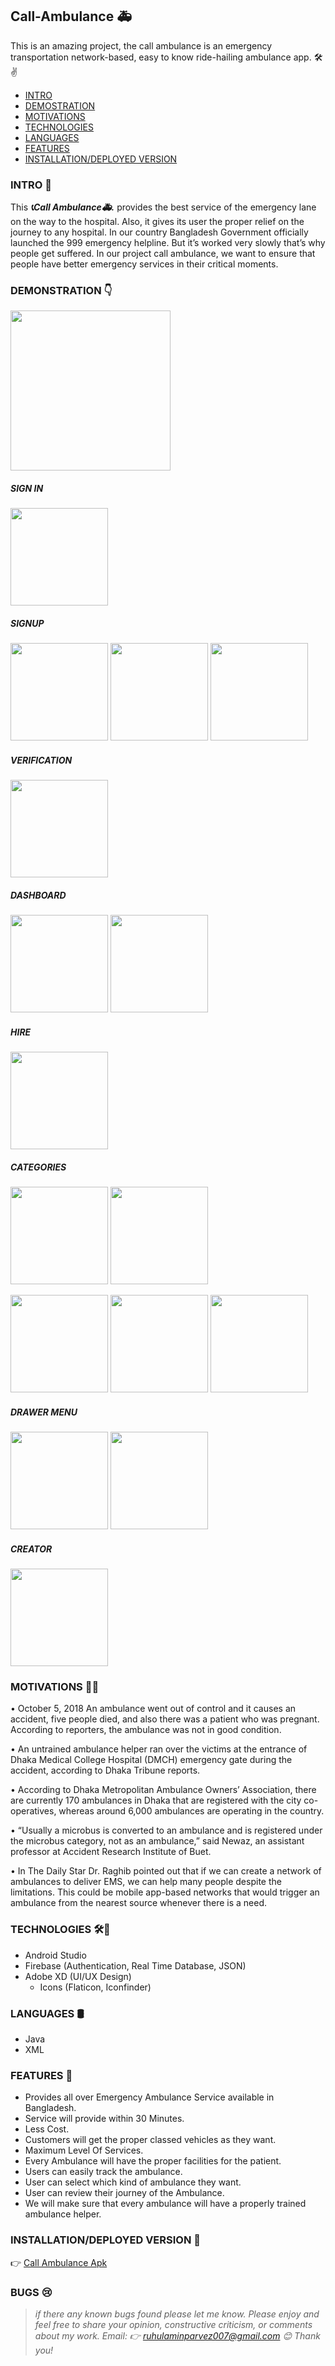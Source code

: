 ## Call-Ambulance 🚑 
This is an amazing project, the call ambulance is an emergency transportation network-based, easy to know ride-hailing ambulance app.  🛠✌

- [INTRO](#intro)
- [DEMOSTRATION](#demonstration)
- [MOTIVATIONS](#motivations)
- [TECHNOLOGIES](#technologies)
- [LANGUAGES](#languages)
- [FEATURES](#features)
- [INSTALLATION/DEPLOYED VERSION](#installation)

### INTRO 🙂

This ***📞Call Ambulance🚑.*** provides the best service of the emergency lane on the way to the hospital. Also, it gives its user the proper relief on the journey to any hospital. In our country Bangladesh Government officially launched the 999 emergency helpline. But it’s worked very slowly that’s why people get suffered. In our project call ambulance, we want to ensure that people have better emergency services in their critical moments.

### DEMONSTRATION 👇
<p align="left">
  <img width="256" src="https://github.com/Ruhul12/Call-Ambulance/blob/master/call_ambulance.gif">
</p>

##### SIGN IN
<p align="left">
  <img width="156" src="https://github.com/Ruhul12/Call-Ambulance/blob/master/Call%20Ambulance%20Different%20Designs/ScreenShots/login.png">
</p>

##### SIGNUP
<p>
  <img width="156" src="https://github.com/Ruhul12/Call-Ambulance/blob/master/Call%20Ambulance%20Different%20Designs/ScreenShots/signup.png">
  <img width="156" src="https://github.com/Ruhul12/Call-Ambulance/blob/master/Call%20Ambulance%20Different%20Designs/ScreenShots/gender.png">
  <img width="156" src="https://github.com/Ruhul12/Call-Ambulance/blob/master/Call%20Ambulance%20Different%20Designs/ScreenShots/country_code.png">
</p>

##### VERIFICATION
<p>
  <img width="156" src="https://github.com/Ruhul12/Call-Ambulance/blob/master/Call%20Ambulance%20Different%20Designs/ScreenShots/verification_code.png">
</p>

##### DASHBOARD
<p>
  <img width="156" src="https://github.com/Ruhul12/Call-Ambulance/blob/master/Call%20Ambulance%20Different%20Designs/ScreenShots/dashboard.png">
  <img width="156" src="https://github.com/Ruhul12/Call-Ambulance/blob/master/Call%20Ambulance%20Different%20Designs/ScreenShots/dashboard_two.png">
</p>

##### HIRE
<p>
  <img width="156" src="https://github.com/Ruhul12/Call-Ambulance/blob/master/Call%20Ambulance%20Different%20Designs/ScreenShots/hire.png">
</p>

##### CATEGORIES
<p>
  <img width="156" src="https://github.com/Ruhul12/Call-Ambulance/blob/master/Call%20Ambulance%20Different%20Designs/ScreenShots/categories.png">
  <img width="156" src="https://github.com/Ruhul12/Call-Ambulance/blob/master/Call%20Ambulance%20Different%20Designs/ScreenShots/categories_two.png">
</p>

<p>
  <img width="156" src="https://github.com/Ruhul12/Call-Ambulance/blob/master/Call%20Ambulance%20Different%20Designs/ScreenShots/normal.png">
  <img width="156" src="https://github.com/Ruhul12/Call-Ambulance/blob/master/Call%20Ambulance%20Different%20Designs/ScreenShots/medium.png">
  <img width="156" src="https://github.com/Ruhul12/Call-Ambulance/blob/master/Call%20Ambulance%20Different%20Designs/ScreenShots/delux.png">
</p>

##### DRAWER MENU
<p>
  <img width="156" src="https://github.com/Ruhul12/Call-Ambulance/blob/master/Call%20Ambulance%20Different%20Designs/ScreenShots/drawer_menu.png">
  <img width="156" src="https://github.com/Ruhul12/Call-Ambulance/blob/master/Call%20Ambulance%20Different%20Designs/ScreenShots/drawer_two.png">
</p>

##### CREATOR
<p>
  <img width="156" src="https://github.com/Ruhul12/Call-Ambulance/blob/master/Call%20Ambulance%20Different%20Designs/ScreenShots/creator.png">
</p>


### MOTIVATIONS 🗽🤞

•	October 5, 2018
An ambulance went out of control and it causes an accident, five people died, and also there was a patient who was pregnant. According to reporters, the ambulance was not in good condition.

•	An untrained ambulance helper ran over the victims at the entrance of Dhaka Medical College Hospital (DMCH) emergency gate during the accident, according to Dhaka Tribune reports.


•	According to Dhaka Metropolitan Ambulance Owners’ Association, there are currently 170 ambulances in Dhaka that are registered with the city co-operatives, whereas around 6,000 ambulances are operating in the country.

•	“Usually a microbus is converted to an ambulance and is registered under the microbus category, not as an ambulance,” said Newaz, an assistant professor at Accident Research Institute of Buet.

•	In The Daily Star Dr. Raghib pointed out that if we can create a network of ambulances to deliver EMS, we can help many people despite the limitations. This could be mobile app-based networks that would trigger an ambulance from the nearest source whenever there is a need.

### TECHNOLOGIES 🛠🚀

 - Android Studio
 - Firebase (Authentication, Real Time Database, JSON)
 - Adobe XD (UI/UX Design)
   - Icons (Flaticon, Iconfinder)
 
### LANGUAGES 🛢

- Java
- XML

### FEATURES 🧲

- Provides all over Emergency Ambulance Service available in Bangladesh.
- Service will provide within 30 Minutes.
- Less Cost.
- Customers will get the proper classed vehicles as they want.
- Maximum Level Of Services.
- Every Ambulance will have the proper facilities for the patient.
- Users can easily track the ambulance.
- User can select  which kind of ambulance they want.
- User can review their journey of the Ambulance.
- We will make sure that every ambulance will have a properly trained ambulance helper.

### INSTALLATION/DEPLOYED VERSION 💉
👉 [Call Ambulance Apk](https://github.com/Ruhul12/Call-Ambulance/blob/master/release%20apk/app-release.apk)

### BUGS 😢

> *if there any known bugs found please let me know.
Please enjoy and feel free to share your opinion, constructive criticism, or comments about my work.*
>*Email: 👉 ruhulaminparvez007@gmail.com 😊 Thank you!*


